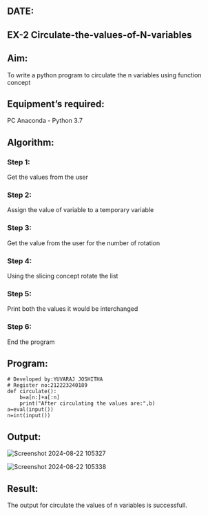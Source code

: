 ## DATE:
## EX-2 Circulate-the-values-of-N-variables
## Aim:
To write a python program to circulate the n variables using function concept
## Equipment’s required:
PC
Anaconda - Python 3.7
## Algorithm: 
### Step 1: 
Get the values from the user
### Step 2: 
Assign the value of variable to a temporary variable
### Step 3: 
Get the value from the user for the number of rotation
### Step 4: 
Using the slicing concept rotate the list

### Step 5: 
Print both the values it would be interchanged
### Step 6: 
End the program
## Program:
```
# Developed by:YUVARAJ JOSHITHA
# Register no:212223240189
def circulate():
    b=a[n:]+a[:n]
    print("After circulating the values are:",b)
a=eval(input())
n=int(input())
```

## Output:
![Screenshot 2024-08-22 105327](https://github.com/user-attachments/assets/2d3a425a-7cba-4781-b54a-ad33ddc3307d)

![Screenshot 2024-08-22 105338](https://github.com/user-attachments/assets/1bdab081-ad76-4c7c-8720-a3b6b7d783a3)

## Result:
The output for circulate the values of n variables is successfull.
